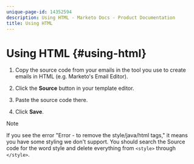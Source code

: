 ```yaml
---
unique-page-id: 14352594
description: Using HTML - Marketo Docs - Product Documentation
title: Using HTML
---
```


# Using HTML {#using-html}

1. Copy the source code from your emails in the tool you use to create emails in HTML (e.g. Marketo's Email Editor).

1. Click the **Source** button in your template editor.

1. Paste the source code there.

1. Click **Save**.

>[!NOTE]
>
>If you see the error "Error - to remove the style/java/html tags," it means you have some styling we don't support. You should search the Source code for the word style and delete everything from `<style>` through `</style>`.
